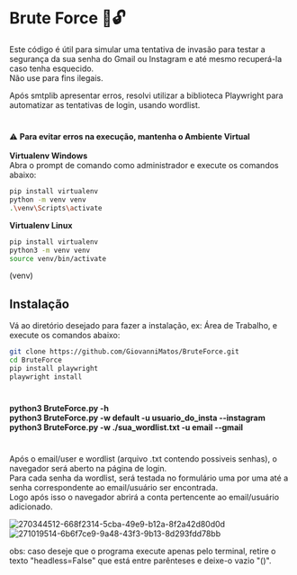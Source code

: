 # Brute Force 📧🔓

Este código é útil para simular uma tentativa de invasão para testar a segurança da sua senha do Gmail ou Instagram e até mesmo recuperá-la caso tenha esquecido.<br>
Não use para fins ilegais.

Após smtplib apresentar erros, resolvi utilizar a biblioteca Playwright para automatizar as tentativas de login, usando wordlist.
#
⚠️ <b>Para evitar erros na execução, mantenha o Ambiente Virtual</b><br><br>
<b>Virtualenv Windows</b><br>
Abra o prompt de comando como administrador e execute os comandos abaixo:<br>
```bash
pip install virtualenv
python -m venv venv
.\venv\Scripts\activate
```
<b>Virtualenv Linux</b><br>
```bash
pip install virtualenv
python3 -m venv venv
source venv/bin/activate
```
(venv)
## Instalação
Vá ao diretório desejado para fazer a instalação, ex: Área de Trabalho, e execute os comandos abaixo:<br>

```bash
git clone https://github.com/GiovanniMatos/BruteForce.git
cd BruteForce
pip install playwright
playwright install
```
#
<b>python3 BruteForce.py -h</b><br>
<b>python3 BruteForce.py -w default -u usuario_do_insta --instagram</b><br>
<b>python3 BruteForce.py -w ./sua_wordlist.txt -u email --gmail</b>
#
Após o email/user e wordlist (arquivo .txt contendo possiveis senhas), o navegador será aberto na página de login. <br>
Para cada senha da wordlist, será testada no formulário uma por uma até a senha correspondente ao email/usuário ser encontrada.<br> 
Logo após isso o navegador abrirá a conta pertencente ao email/usuário adicionado.

![270344512-668f2314-5cba-49e9-b12a-8f2a42d80d0d](https://github.com/GiovanniMatos/BruteForce/assets/99231397/83c24574-8fdd-42ba-99c4-a5fc2d1b84b1)
![271019514-6b6f7ce9-9a48-43f3-9b13-8d293fdd78bb](https://github.com/GiovanniMatos/BruteForce/assets/99231397/44e052a4-6e69-4b14-a5a5-e28bac41a2cd)

obs: caso deseje que o programa execute apenas pelo terminal, retire o texto "headless=False" que está entre parênteses e deixe-o vazio "()".
